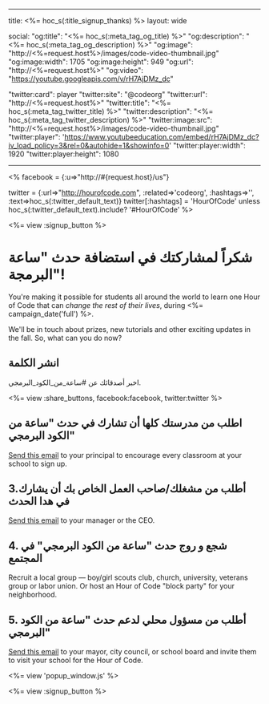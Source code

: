 * * *

title: <%= hoc_s(:title_signup_thanks) %> layout: wide

social: "og:title": "<%= hoc_s(:meta_tag_og_title) %>" "og:description": "<%= hoc_s(:meta_tag_og_description) %>" "og:image": "http://<%=request.host%>/images/code-video-thumbnail.jpg" "og:image:width": 1705 "og:image:height": 949 "og:url": "http://<%=request.host%>" "og:video": "https://youtube.googleapis.com/v/rH7AjDMz_dc"

"twitter:card": player "twitter:site": "@codeorg" "twitter:url": "http://<%=request.host%>" "twitter:title": "<%= hoc_s(:meta_tag_twitter_title) %>" "twitter:description": "<%= hoc_s(:meta_tag_twitter_description) %>" "twitter:image:src": "http://<%=request.host%>/images/code-video-thumbnail.jpg" "twitter:player": 'https://www.youtubeeducation.com/embed/rH7AjDMz_dc?iv_load_policy=3&rel=0&autohide=1&showinfo=0' "twitter:player:width": 1920 "twitter:player:height": 1080

* * *

<% facebook = {:u=>"http://#{request.host}/us"}

twitter = {:url=>"http://hourofcode.com", :related=>'codeorg', :hashtags=>'', :text=>hoc_s(:twitter_default_text)} twitter[:hashtags] = 'HourOfCode' unless hoc_s(:twitter_default_text).include? '#HourOfCode' %>

<%= view :signup_button %>

# شكراً لمشاركتك في استضافة حدث "ساعة البرمجة"!

You're making it possible for students all around the world to learn one Hour of Code that can *change the rest of their lives*, during <%= campaign_date('full') %>.

We'll be in touch about prizes, new tutorials and other exciting updates in the fall. So, what can you do now?

## انشر الكلمة

اخبر أصدقائك عن #ساعة_من_الكود_البرمجي.

<%= view :share_buttons, facebook:facebook, twitter:twitter %>

## اطلب من مدرستك كلها أن تشارك في حدث "ساعة من الكود البرمجي"

[Send this email](<%= resolve_url('/resources#email') %>) to your principal to encourage every classroom at your school to sign up.

## 3.أطلب من مشغلك/صاحب العمل الخاص بك أن يشارك في هدا الحدث

[Send this email](<%= resolve_url('/resources#email') %>) to your manager or the CEO.

## 4. شجع و روج حدث "ساعة من الكود البرمجي" في المجتمع

Recruit a local group — boy/girl scouts club, church, university, veterans group or labor union. Or host an Hour of Code "block party" for your neighborhood.

## 5. أطلب من مسؤول محلي لدعم حدث "ساعة من الكود البرمجي"

[Send this email](<%= resolve_url('/resources#politicians') %>) to your mayor, city council, or school board and invite them to visit your school for the Hour of Code.

<%= view 'popup_window.js' %>

<%= view :signup_button %>